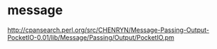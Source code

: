 message
=======

http://cpansearch.perl.org/src/CHENRYN/Message-Passing-Output-PocketIO-0.01/lib/Message/Passing/Output/PocketIO.pm
